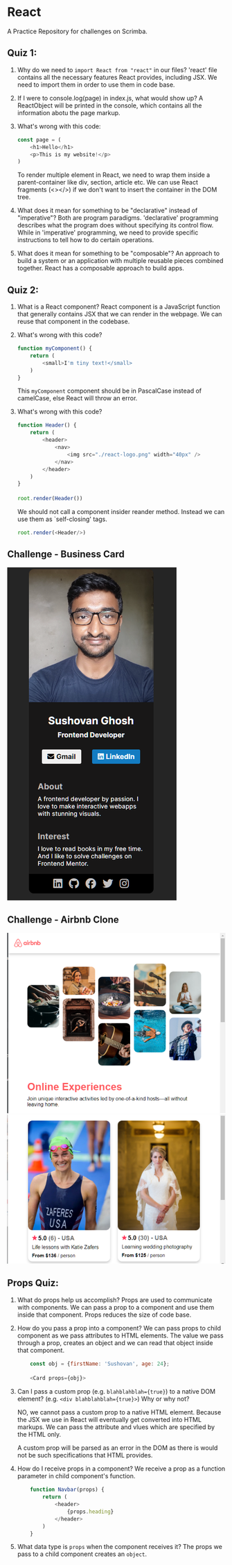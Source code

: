 # React

A Practice Repository for challenges on Scrimba.


## Quiz 1:

1. Why do we need to `import React from "react"` in our files?
'react' file contains all the necessary features React provides, including JSX. We need to import them in order to use them in code base.

2. If I were to console.log(page) in index.js, what would show up?
A ReactObject will be printed in the console, which contains all the information abotu the page markup.

3. What's wrong with this code:

    ```javascript
    const page = (
        <h1>Hello</h1>
        <p>This is my website!</p>
    )
    ```

    To render multiple element in React, we need to wrap them inside a parent-container like div, section, article etc. We can use React fragments (<></>) if we don't want to insert the container in the DOM tree.

4. What does it mean for something to be "declarative" instead of "imperative"?
Both are program paradigms. 'declarative' programming describes what the program does without specifying its control flow. While in 'imperative' programming, we need to provide specific instructions to tell how to do certain operations.

5. What does it mean for something to be "composable"?
An approach to build a system or an application with multiple reusable pieces combined together. React has a composable approach to build apps.

## Quiz 2:


1. What is a React component?
React component is a JavaScript function that generally contains JSX that we can render in the webpage. We can reuse that component in the codebase.

2. What's wrong with this code?
    ```js
    function myComponent() {
        return (
            <small>I'm tiny text!</small>
        )
    }
    ```
    This `myComponent` component should be in PascalCase instead of camelCase, else React will throw an error.

3. What's wrong with this code?
    ```js
    function Header() {
        return (
            <header>
                <nav>
                    <img src="./react-logo.png" width="40px" />
                </nav>
            </header>
        )
    }

    root.render(Header())
    ```
    We should not call a component insider reander method. Instead we can use them as `self-closing' tags.

    ```javascript
    root.render(<Header/>)
    ```


## Challenge - Business Card
![business-card-image](./public/img/screenshot-card.png)

## Challenge - Airbnb Clone
![airbnb-clone-image](./public/img/airbnb-screenshot%20(2).png)
![airbnb-clone-image](./public/img/airbnb-screenshot%20(1).png)

## Props Quiz:

1. What do props help us accomplish?
Props are used to communicate with components. We can pass a prop to a component and use them inside that component.
Props reduces the size of code base.

2. How do you pass a prop into a component?
We can pass props to child component as we pass attributes to HTML elements. The value we pass through a prop, creates an object and we can read that object inside that component.

    ```javascript
        const obj = {firstName: 'Sushovan', age: 24};

        <Card props={obj}>
    ```

3. Can I pass a custom prop (e.g. `blahblahblah={true}`) to a native DOM element? (e.g. `<div blahblahblah={true}>`) Why or why not?

    NO, we cannot pass a custom prop to a native HTML element. Because the JSX we use in React will eventually get converted into HTML markups. We can pass the attribute and vlues which are specified by the HTML only.
    
    A custom prop will be parsed as an error in the DOM as there is would not be such specifications that HTML provides.

4. How do I receive props in a component?
We receive a prop as a function parameter in child component's function.
    ```javascript
        function Navbar(props) {
            return (
                <header>
                    {props.heading}
                </header>
            )
        }
    ```


5. What data type is `props` when the component receives it?
The props we pass to a child component creates an `object`.